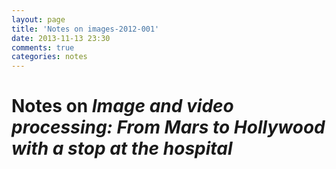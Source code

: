 ```yaml
---
layout: page
title: 'Notes on images-2012-001'
date: 2013-11-13 23:30
comments: true
categories: notes
---
```


# Notes on *Image and video processing: From Mars to Hollywood with a stop at the hospital*

